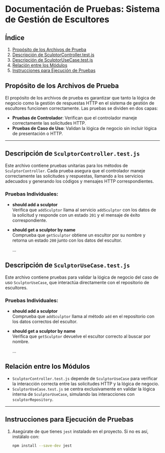 # Documentación de Pruebas: Sistema de Gestión de Escultores

## Índice
1. [Propósito de los Archivos de Prueba](#propósito-de-los-archivos-de-prueba)
2. [Descripción de SculptorController.test.js](#descripción-de-sculptorcontrollertestjs)
3. [Descripción de SculptorUseCase.test.js](#descripción-de-sculptorusecasetestjs)
4. [Relación entre los Módulos](#relación-entre-los-módulos)
5. [Instrucciones para Ejecución de Pruebas](#instrucciones-para-ejecución-de-pruebas)


## Propósito de los Archivos de Prueba
El propósito de los archivos de prueba es garantizar que tanto la lógica de negocio como la gestión de respuestas HTTP en el sistema de gestión de escultores funcionen correctamente. Las pruebas se dividen en dos capas:

- **Pruebas de Controlador**: Verifican que el controlador maneje correctamente las solicitudes HTTP.
- **Pruebas de Caso de Uso**: Validan la lógica de negocio sin incluir lógica de presentación o HTTP.

---

## Descripción de `SculptorController.test.js`
Este archivo contiene pruebas unitarias para los métodos de `SculptorController`. Cada prueba asegura que el controlador maneje correctamente las solicitudes y respuestas, llamando a los servicios adecuados y generando los códigos y mensajes HTTP correspondientes.

### Pruebas Individuales:
- **should add a sculptor**  
  Verifica que `addSculptor` llama al servicio `addSculptor` con los datos de la solicitud y responde con un estado `201` y el mensaje de éxito correspondiente.

- **should get a sculptor by name**  
  Comprueba que `getSculptor` obtiene un escultor por su nombre y retorna un estado `200` junto con los datos del escultor.

  ...


## Descripción de `SculptorUseCase.test.js`
Este archivo contiene pruebas para validar la lógica de negocio del caso de uso `SculptorUseCase`, que interactúa directamente con el repositorio de escultores.

### Pruebas Individuales:
- **should add a sculptor**  
  Comprueba que `addSculptor` llama al método `add` en el repositorio con los datos correctos del escultor.

- **should get a sculptor by name**  
  Verifica que `getSculptor` devuelve el escultor correcto al buscar por nombre.

  ...


## Relación entre los Módulos
- `SculptorController.test.js` depende de `SculptorUseCase` para verificar la interacción correcta entre las solicitudes HTTP y la lógica de negocio.
- `SculptorUseCase.test.js` se centra exclusivamente en validar la lógica interna de `SculptorUseCase`, simulando las interacciones con `sculptorRepository`.

---

## Instrucciones para Ejecución de Pruebas
1. Asegúrate de que tienes `jest` instalado en el proyecto. Si no es así, instálalo con:

   ```bash
   npm install --save-dev jest

